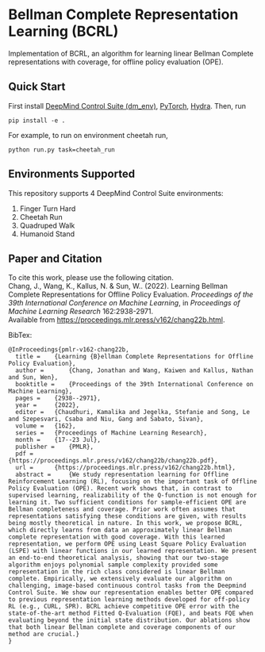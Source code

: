 # Bellman Complete Representation Learning (BCRL)

Implementation of BCRL, an algorithm for learning linear Bellman Complete representations with coverage, for offline policy evaluation (OPE). 

## Quick Start
First install [DeepMind Control Suite (dm_env)](https://github.com/deepmind/dm_env),
[PyTorch](https://pytorch.org/),
[Hydra](https://github.com/facebookresearch/hydra). Then, run
```
pip install -e .
```
For example, to run on environment cheetah run, 
```
python run.py task=cheetah_run
```

## Environments Supported
This repository supports 4 DeepMind Control Suite environments:
1. Finger Turn Hard
2. Cheetah Run
3. Quadruped Walk
4. Humanoid Stand


## Paper and Citation
To cite this work, please use the following citation. 
<br>
Chang, J., Wang, K., Kallus, N. &amp; Sun, W.. (2022). 
Learning Bellman Complete Representations for Offline Policy Evaluation. 
<i>Proceedings of the 39th International Conference on Machine Learning</i>,
in <i>Proceedings of Machine Learning Research</i> 162:2938-2971.
<br>Available from https://proceedings.mlr.press/v162/chang22b.html.

BibTex:
```
@InProceedings{pmlr-v162-chang22b,
  title = 	 {Learning {B}ellman Complete Representations for Offline Policy Evaluation},
  author =       {Chang, Jonathan and Wang, Kaiwen and Kallus, Nathan and Sun, Wen},
  booktitle = 	 {Proceedings of the 39th International Conference on Machine Learning},
  pages = 	 {2938--2971},
  year = 	 {2022},
  editor = 	 {Chaudhuri, Kamalika and Jegelka, Stefanie and Song, Le and Szepesvari, Csaba and Niu, Gang and Sabato, Sivan},
  volume = 	 {162},
  series = 	 {Proceedings of Machine Learning Research},
  month = 	 {17--23 Jul},
  publisher =    {PMLR},
  pdf = 	 {https://proceedings.mlr.press/v162/chang22b/chang22b.pdf},
  url = 	 {https://proceedings.mlr.press/v162/chang22b.html},
  abstract = 	 {We study representation learning for Offline Reinforcement Learning (RL), focusing on the important task of Offline Policy Evaluation (OPE). Recent work shows that, in contrast to supervised learning, realizability of the Q-function is not enough for learning it. Two sufficient conditions for sample-efficient OPE are Bellman completeness and coverage. Prior work often assumes that representations satisfying these conditions are given, with results being mostly theoretical in nature. In this work, we propose BCRL, which directly learns from data an approximately linear Bellman complete representation with good coverage. With this learned representation, we perform OPE using Least Square Policy Evaluation (LSPE) with linear functions in our learned representation. We present an end-to-end theoretical analysis, showing that our two-stage algorithm enjoys polynomial sample complexity provided some representation in the rich class considered is linear Bellman complete. Empirically, we extensively evaluate our algorithm on challenging, image-based continuous control tasks from the Deepmind Control Suite. We show our representation enables better OPE compared to previous representation learning methods developed for off-policy RL (e.g., CURL, SPR). BCRL achieve competitive OPE error with the state-of-the-art method Fitted Q-Evaluation (FQE), and beats FQE when evaluating beyond the initial state distribution. Our ablations show that both linear Bellman complete and coverage components of our method are crucial.}
}
```

